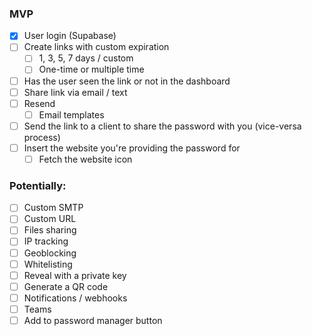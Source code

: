 ### MVP

-   [x] User login (Supabase)
-   [ ] Create links with custom expiration
    -   [ ] 1, 3, 5, 7 days / custom
    -   [ ] One-time or multiple time
-   [ ] Has the user seen the link or not in the dashboard
-   [ ] Share link via email / text
-   [ ] Resend
    -   [ ] Email templates
-   [ ] Send the link to a client to share the password with you (vice-versa process)
-   [ ] Insert the website you're providing the password for
    -   [ ] Fetch the website icon

### Potentially:

-   [ ] Custom SMTP
-   [ ] Custom URL
-   [ ] Files sharing
-   [ ] IP tracking
-   [ ] Geoblocking
-   [ ] Whitelisting
-   [ ] Reveal with a private key
-   [ ] Generate a QR code
-   [ ] Notifications / webhooks
-   [ ] Teams
-   [ ] Add to password manager button
